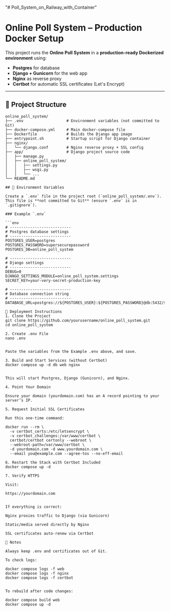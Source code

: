 "# Poll_System_on_Railway_with_Container" 
# Online Poll System – Production Docker Setup

This project runs the **Online Poll System** in a **production-ready Dockerized environment** using:

- **Postgres** for database
- **Django + Gunicorn** for the web app
- **Nginx** as reverse proxy
- **Certbot** for automatic SSL certificates (Let's Encrypt)

---

## 📂 Project Structure

```plaintext
online_poll_system/
├── .env                   # Environment variables (not committed to Git)
├── docker-compose.yml     # Main docker-compose file
├── Dockerfile             # Builds the Django app image
├── entrypoint.sh          # Startup script for Django container
├── nginx/
│   └── django.conf        # Nginx reverse proxy + SSL config
├── app/                   # Django project source code
│   ├── manage.py
│   ├── online_poll_system/
│   │   ├── settings.py
│   │   ├── wsgi.py
│   │   └── ...
└── README.md    

## 🔹 Environment Variables

Create a `.env` file in the project root (`online_poll_system/.env`).  
This file is **not committed to Git** (ensure `.env` is in `.gitignore`).

### Example `.env`

```env
# ---------------------------
# Postgres database settings
# ---------------------------
POSTGRES_USER=postgres
POSTGRES_PASSWORD=supersecurepassword
POSTGRES_DB=online_poll_system

# ---------------------------
# Django settings
# ---------------------------
DEBUG=0
DJANGO_SETTINGS_MODULE=online_poll_system.settings
SECRET_KEY=your-very-secret-production-key

# ---------------------------
# Database connection string
# ---------------------------
DATABASE_URL=postgres://${POSTGRES_USER}:${POSTGRES_PASSWORD}@db:5432/${POSTGRES_DB}

🔹 Deployment Instructions
1. Clone the Project
git clone https://github.com/yourusername/online_poll_system.git
cd online_poll_system

2. Create .env File
nano .env


Paste the variables from the Example .env above, and save.

3. Build and Start Services (without Certbot)
docker compose up -d db web nginx


This will start Postgres, Django (Gunicorn), and Nginx.

4. Point Your Domain

Ensure your domain (yourdomain.com) has an A record pointing to your server’s IP.

5. Request Initial SSL Certificates

Run this one-time command:

docker run --rm \
  -v certbot_certs:/etc/letsencrypt \
  -v certbot_challenges:/var/www/certbot \
  certbot/certbot certonly --webroot \
  --webroot-path=/var/www/certbot \
  -d yourdomain.com -d www.yourdomain.com \
  --email you@example.com --agree-tos --no-eff-email

6. Restart the Stack with Certbot Included
docker compose up -d

7. Verify HTTPS

Visit:

https://yourdomain.com


If everything is correct:

Nginx proxies traffic to Django (via Gunicorn)

Static/media served directly by Nginx

SSL certificates auto-renew via Certbot

🔹 Notes

Always keep .env and certificates out of Git.

To check logs:

docker compose logs -f web
docker compose logs -f nginx
docker compose logs -f certbot


To rebuild after code changes:

docker compose build web
docker compose up -d
